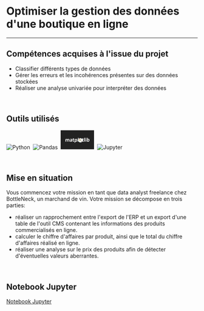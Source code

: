 # Optimiser la gestion des données d'une boutique en ligne
---

## Compétences acquises à l'issue du projet
* Classifier différents types de données
* Gérer les erreurs et les incohérences présentes sur des données stockées
* Réaliser une analyse univariée pour interpréter des données

<br>

## Outils utilisés
<img src="https://cdn.jsdelivr.net/gh/devicons/devicon/icons/python/python-original-wordmark.svg" title="Python"  alt="Python" height="50"/>&nbsp;
<img src="https://github.com/StephaneBertrand34/Python_-_Optimiser_la_gestion_des_donnees_d-une_boutique_en_ligne/blob/main/pandas.jpg" title="Pandas"  alt="Pandas" height="50" fill="white"/>&nbsp;
<img src="https://github.com/StephaneBertrand34/Python-Optimisez_la_gestion_des_donnees_d-une_boutique_en_ligne/blob/main/thumbnail-matplotlib-773540575.jpg" title="Matplotlib"  alt="Matplotlib" height="50"/>&nbsp;
<img src="https://cdn.jsdelivr.net/gh/devicons/devicon/icons/jupyter/jupyter-original-wordmark.svg" title="Jupyter"  alt="Jupyter" height="50"/>

<br>

## Mise en situation
Vous commencez votre mission en tant que data analyst freelance chez BottleNeck, un marchand de vin.
Votre mission se décompose en trois parties:
- réaliser un rapprochement entre l'export de l'ERP et un export d'une table de l'outil CMS contenant les informations des produits commercialisés en ligne.
- calculer le chiffre d'affaires par produit, ainsi que le total du chiffre d'affaires réalisé en ligne.
- réaliser une analyse sur le prix des produits afin de détecter d'éventuelles valeurs aberrantes.

<br>

## Notebook Jupyter
<a href="https://github.com/StephaneBertrand34/Python-Optimisez_la_gestion_des_donnees_d-une_boutique_en_ligne/blob/main/BERTRAND_.ipynb" target="_blank" title="Notebook Jupyter">Notebook Jupyter</a>

